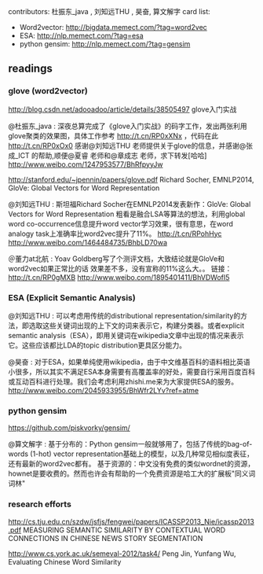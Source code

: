 contributors: 杜振东_java , 刘知远THU , 昊奋, 算文解字
card list:  
 * Word2vector: http://bigdata.memect.com/?tag=word2vec
 * ESA:  http://nlp.memect.com/?tag=esa
 * python gensim: http://nlp.memect.com/?tag=gensim

## readings
### glove (word2vector)

http://blog.csdn.net/adooadoo/article/details/38505497 glove入门实战 

@杜振东_java :
深夜总算完成了《glove入门实战》的码字工作，发出两张利用glove聚类的效果图，具体工作参考 http://t.cn/RP0xXNx ，代码在此 http://t.cn/RP0xOx0   感谢@刘知远THU 老师提供关于glove的信息，并感谢@张成_ICT 的帮助,顺便@夏睿 老师和@章成志 老师，求下转发[哈哈]
http://www.weibo.com/1247953577/BhRfpyyJw


http://stanford.edu/~jpennin/papers/glove.pdf  Richard Socher, EMNLP2014, GloVe: Global Vectors for Word Representation

@刘知远THU :
斯坦福Richard Socher在EMNLP2014发表新作：GloVe: Global Vectors for Word Representation 粗看是融合LSA等算法的想法，利用global word co-occurrence信息提升word vector学习效果，很有意思，在word analogy task上准确率比word2vec提升了11%。 http://t.cn/RPohHyc
http://www.weibo.com/1464484735/BhbLD70wa

＠董力at北航 :
Yoav Goldberg写了个测评文档，大致结论就是GloVe和word2vec如果正常比的话 效果差不多，没有宣称的11%这么大。。 链接：http://t.cn/RP0gMXB
http://www.weibo.com/1895401411/BhVDWofI5

### ESA (Explicit Semantic Analysis)

@刘知远THU : 
可以考虑用传统的distributional representation/similarity的方法，即选取这些关键词出现的上下文的词来表示它，构建分类器。或者explicit semantic analysis（ESA），即用关键词在wikipedia文章中出现的情况来表示它。这些应该都比LDA的topic distribution更具区分能力。


@昊奋 : 
对于ESA，如果单纯使用wikipedia，由于中文维基百科的语料相比英语小很多，所以其实不满足ESA本身需要有高覆盖率的好处，需要自行采用百度百科或互动百科进行处理。我们会考虑利用zhishi.me来为大家提供ESA的服务。
http://www.weibo.com/2045933955/BhWfr2LYv?ref=atme

### python gensim

https://github.com/piskvorky/gensim/

@算文解字 :
基于分布的：Python gensim一般就够用了，包括了传统的bag-of-words (1-hot) vector representation基础上的模型，以及几种常见相似度表征，还有最新的word2vec都有。
基于资源的：中文没有免费的类似wordnet的资源，hownet是要收费的。然而也许会有帮助的一个免费资源是哈工大的扩展板"同义词词林"

### research efforts
http://cs.tju.edu.cn/szdw/jsfjs/fengwei/papers/ICASSP2013_Nie/icassp2013.pdf MEASURING SEMANTIC SIMILARITY BY CONTEXTUAL WORD CONNECTIONS IN CHINESE NEWS STORY SEGMENTATION

http://www.cs.york.ac.uk/semeval-2012/task4/  Peng Jin, Yunfang Wu,  Evaluating Chinese Word Similarity

